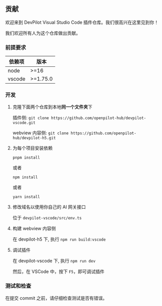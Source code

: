 ## 贡献

欢迎来到 DevPilot Visual Studio Code 插件仓库。我们很高兴在这里见到你！

我们欢迎所有人为这个仓库做出贡献。

### 前提要求

| 依赖项 | 版本     |
| ------ | -------- |
| node   | >=16     |
| vscode | >=1.75.0 |

### 开发

1. 克隆下面两个仓库到本地**同一个文件夹**下

   插件侧: `git clone https://github.com/openpilot-hub/devpilot-vscode.git`

   webview 内容侧: `git clone https://github.com/openpilot-hub/devpilot-h5.git`

2. 为每个项目安装依赖

   `pnpm install`

   或者

   `npm install`

   或者

   `yarn install`

3. 修改域名以使用你自己的 AI 网关接口

   位于 `devpilot-vscode/src/env.ts`

4. 构建 webview 内容侧

   在 devpilot-h5 下, 执行 `npm run build:vscode`

5. 调试插件

   在 devpilot-vscode 下, 执行 `npm run dev`

   然后，在 VSCode 中，按下 `F5`，即可调试插件

### 测试和检查

在提交 commit 之前，请仔细检查测试是否有错误。
